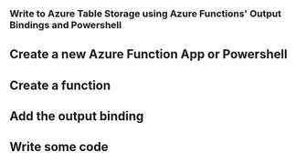 
### Write to Azure Table Storage using Azure Functions' Output Bindings and Powershell

## Create a new Azure Function App or Powershell
## Create a function
## Add the output binding
## Write some code
